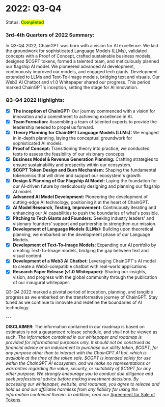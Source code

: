 # 2022: Q3-Q4

Status: <mark style="color:green;">**Completed**</mark>

### **3rd-4th Quarters of 2022 Summary:**

In Q3-Q4 2022, ChainGPT was born with a vision for AI excellence. We laid the groundwork for sophisticated Language Models (LLMs), validated concepts with a Proof of Concept, crafted sustainable business models, designed $CGPT tokens, formed a talented team, and meticulously planned our flagship AI model. We pioneered advanced AI development, continuously improved our models, and engaged tech giants. Development extended to LLMs and Text-To-Image models, bridging text and visuals. Our Web3 AI Chatbot and v1.0 Whitepaper shared our progress. This period marked ChainGPT's inception, setting the stage for AI innovation.

### **Q3-Q4 2022 Highlights:**

* [x] **The inception of ChainGPT:** Our journey commenced with a vision for innovation and a commitment to achieving excellence in AI.
* [x] **Team Formation:** Assembling a team of talented experts to provide the leadership needed to propel us forward.
* [x] **Theory Planning for ChainGPT Language Models (LLMs):** We engaged in in-depth planning, laying the conceptual groundwork for sophisticated AI models.
* [x] **Proof of Concept:** Transitioning theory into practice, we conducted tests to assess the feasibility of our visionary concepts.
* [x] **Business Model & Revenue Generation Planning:** Crafting strategies to ensure sustainability and prosperity within our ecosystem.
* [x] **$CGPT Token Design and Burn Mechanism:** Shaping the fundamental tokenomics that will drive and support our ecosystem's growth.
* [x] **Design & Planning of Our Flagship AI Model:** Laying the foundation for our AI-driven future by meticulously designing and planning our flagship AI model.
* [x] **Advanced AI Model Development:** Pioneering the development of cutting-edge AI technology, positioning it at the heart of ChainGPT.
* [x] **AI Model Research, Testing, Improvement:** Continuously iterating and enhancing our AI capabilities to push the boundaries of what's possible.
* [x] **Pitching to Tech Giants and Founders:** Seeking industry leaders' and visionary founders' support and partnership to strengthen our mission.
* [x] **Development of Language Models (LLMs):** Building upon theoretical planning, we embarked on the development phase of our Language Models.
* [x] **Development of Text-To-Image Models:** Expanding our AI portfolio by creating Text-To-Image models, bridging the gap between text and visual content.
* [x] **Development of a Web3 AI Chatbot:** Leveraging ChainGPT's AI model to create a Web3-compatible chatbot with real-world applications.
* [x] **Research Paper Release (v1.0 Whitepaper):** Sharing our insights, vision, and progress with the global community through the publication of our inaugural whitepaper.

Q3-Q4 2022 marked a pivotal period of inception, planning, and tangible progress as we embarked on the transformative journey of ChainGPT. Stay tuned as we continue to innovate and redefine the boundaries of AI technology.

\---

**DISCLAIMER**: The information contained in our roadmap is based on estimates is not a guaranteed release schedule, and shall not be viewed as such.  _The information contained in our whitepaper and roadmap is provided for informational purposes only. It should not be construed as financial advice or an inducement to purchase our utility token, $CGPT, for any purpose other than to interact with the ChainGPT AI bot, which is available at the time of the token sale. $CGPT is intended solely for use within the ChainGPT AI ecosystem, and we make no representations or warranties regarding the value, security, or suitability of $CGPT for any other purpose. We strongly encourage you to conduct due diligence and seek professional advice before making investment decisions. By accessing our whitepaper, website, and roadmap, you agree to release and hold us and our affiliates harmless from any liability for using the information contained therein.  In addition, read our_ [Agreement for Sale of Tokens](https://www.chaingpt.org/licences).
